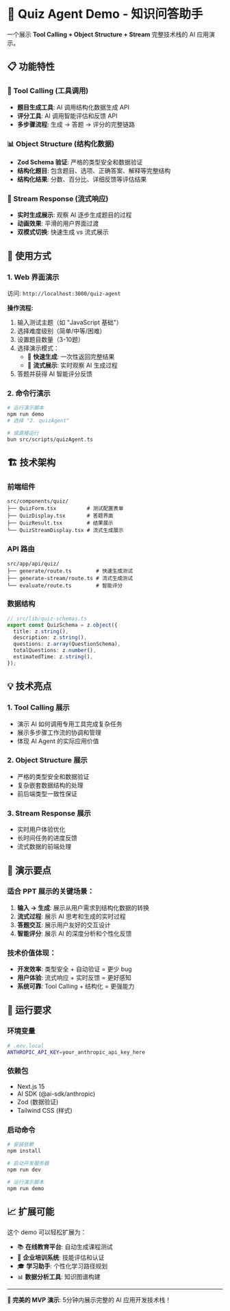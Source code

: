 # 🧠 Quiz Agent Demo - 知识问答助手

一个展示 **Tool Calling + Object Structure + Stream** 完整技术栈的 AI 应用演示。

## 📋 功能特性

### 🔧 Tool Calling (工具调用)
- **题目生成工具**: AI 调用结构化数据生成 API
- **评分工具**: AI 调用智能评估和反馈 API
- **多步骤流程**: 生成 → 答题 → 评分的完整链路

### 📊 Object Structure (结构化数据)
- **Zod Schema 验证**: 严格的类型安全和数据验证
- **结构化题目**: 包含题目、选项、正确答案、解释等完整结构
- **结构化结果**: 分数、百分比、详细反馈等评估结果

### 🌊 Stream Response (流式响应)
- **实时生成展示**: 观察 AI 逐步生成题目的过程
- **动画效果**: 平滑的用户界面过渡
- **双模式切换**: 快速生成 vs 流式展示

## 🚀 使用方式

### 1. Web 界面演示
访问: `http://localhost:3000/quiz-agent`

**操作流程:**
1. 输入测试主题（如 "JavaScript 基础"）
2. 选择难度级别（简单/中等/困难）
3. 设置题目数量（3-10题）
4. 选择演示模式：
   - 🚀 **快速生成**: 一次性返回完整结果
   - 🌊 **流式展示**: 实时观察 AI 生成过程
5. 答题并获得 AI 智能评分反馈

### 2. 命令行演示
```bash
# 运行演示脚本
npm run demo
# 选择 "2. quizAgent"

# 或直接运行
bun src/scripts/quizAgent.ts
```

## 🏗️ 技术架构

### 前端组件
```
src/components/quiz/
├── QuizForm.tsx          # 测试配置表单
├── QuizDisplay.tsx       # 答题界面
├── QuizResult.tsx        # 结果展示
└── QuizStreamDisplay.tsx # 流式生成展示
```

### API 路由
```
src/app/api/quiz/
├── generate/route.ts        # 快速生成测试
├── generate-stream/route.ts # 流式生成测试
└── evaluate/route.ts        # 智能评分
```

### 数据结构
```typescript
// src/lib/quiz-schemas.ts
export const QuizSchema = z.object({
  title: z.string(),
  description: z.string(),
  questions: z.array(QuestionSchema),
  totalQuestions: z.number(),
  estimatedTime: z.string(),
});
```

## 💡 技术亮点

### 1. Tool Calling 展示
- 演示 AI 如何调用专用工具完成复杂任务
- 展示多步骤工作流的协调和管理
- 体现 AI Agent 的实际应用价值

### 2. Object Structure 展示
- 严格的类型安全和数据验证
- 复杂嵌套数据结构的处理
- 前后端类型一致性保证

### 3. Stream Response 展示
- 实时用户体验优化
- 长时间任务的进度反馈
- 流式数据的前端处理

## 🎯 演示要点

### 适合 PPT 展示的关键场景：

1. **输入 → 生成**: 展示从用户需求到结构化数据的转换
2. **流式过程**: 展示 AI 思考和生成的实时过程
3. **答题交互**: 展示用户友好的交互设计
4. **智能评分**: 展示 AI 的深度分析和个性化反馈

### 技术价值体现：

- **开发效率**: 类型安全 + 自动验证 = 更少 bug
- **用户体验**: 流式响应 + 实时反馈 = 更好感知
- **系统可靠**: Tool Calling + 结构化 = 更强能力

## 🔧 运行要求

### 环境变量
```bash
# .env.local
ANTHROPIC_API_KEY=your_anthropic_api_key_here
```

### 依赖包
- Next.js 15
- AI SDK (@ai-sdk/anthropic)
- Zod (数据验证)
- Tailwind CSS (样式)

### 启动命令
```bash
# 安装依赖
npm install

# 启动开发服务器
npm run dev

# 运行演示脚本
npm run demo
```

## 📈 扩展可能

这个 demo 可以轻松扩展为：
- 📚 **在线教育平台**: 自动生成课程测试
- 🏢 **企业培训系统**: 技能评估和认证
- 🎓 **学习助手**: 个性化学习路径规划
- 📊 **数据分析工具**: 知识图谱构建

---

**🎪 完美的 MVP 演示**: 5分钟内展示完整的 AI 应用开发技术栈！